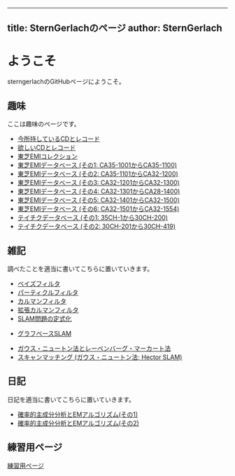 
---
title:  SternGerlachのページ
author: SternGerlach
---

<!--
 pandoc -s --filter pandoc-crossref -M "crossrefYaml=./crossref_config.yaml" -f markdown -t html5 --mathjax --css style.css index.md > index.html
-->

# ようこそ

sterngerlachのGitHubページにようこそ。

## 趣味

ここは趣味のページです。

- [今所持しているCDとレコード](./cds.html)
- [欲しいCDとレコード](./want-list.html)
- [東芝EMIコレクション](./toshiba-emi.html)
- [東芝EMIデータベース (その1: CA35-1001からCA35-1100)](./toshiba-emi-db-1.html)
- [東芝EMIデータベース (その2: CA35-1101からCA32-1200)](./toshiba-emi-db-2.html)
- [東芝EMIデータベース (その3: CA32-1201からCA32-1300)](./toshiba-emi-db-3.html)
- [東芝EMIデータベース (その4: CA32-1301からCA28-1400)](./toshiba-emi-db-4.html)
- [東芝EMIデータベース (その5: CA32-1401からCA32-1500)](./toshiba-emi-db-5.html)
- [東芝EMIデータベース (その6: CA32-1501からCA32-1554)](./toshiba-emi-db-6.html)
- [テイチクデータベース (その1: 35CH-1から30CH-200)](./teichiku-db-1.html)
- [テイチクデータベース (その2: 30CH-201から30CH-419)](./teichiku-db-2.html)

## 雑記

調べたことを適当に書いてこちらに置いていきます。

<!-- - [ロボットに関するメモ書き](./robot-memo.html) -->
<!-- - [C言語の関数をPythonから呼び出す方法](./calling-c-from-python.html) -->

- [ベイズフィルタ](./doc/bayes-filter.pdf)
- [パーティクルフィルタ](./doc/particle-filter.pdf)
- [カルマンフィルタ](./doc/kalman-filter.pdf)
- [拡張カルマンフィルタ](./doc/extended-kalman-filter.pdf)
- [SLAM問題の定式化](./doc/slam-formulation.pdf)

<!-- - [パーティクルフィルタによるSLAM: FastSLAM 1.0](./doc/fast-slam.pdf) -->

- [グラフベースSLAM](./doc/graph-based-slam-intro.pdf)

<!-- -->

- [ガウス・ニュートン法とレーベンバーグ・マーカート法](./doc/gauss-newton.pdf)
- [スキャンマッチング (ガウス・ニュートン法; Hector SLAM)](./doc/scan-matching-gauss-newton.pdf)

## 日記

日記を適当に書いてこちらに置いていきます。

<!-- - [ロボット作成日記](./diary-robot.html) -->
<!-- - [ロボット作成日記 その2](./diary-robot2.html) -->
- [確率的主成分分析とEMアルゴリズム(その1)](./diary-2019-02-10.html)
- [確率的主成分分析とEMアルゴリズム(その2)](./diary-2019-02-13.html)

## 練習用ページ

[練習用ページ](./sandbox.html)
